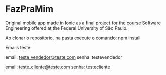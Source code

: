 # FazPraMim

Original mobile app made in Ionic as a final project for the course Software Engineering offered at the Federal University of São Paulo.

Ao clonar o repositório, na pasta execute o comando:
npm install

Emails teste:

email: teste_vendedor@teste.com
senha: testevendedor

email: teste_cliente@teste.com
senha: testecliente
